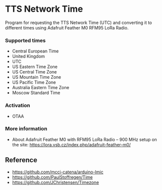 # TTS Network Time

Program for requesting the TTS Network Time (UTC) and converting it to different times using Adafruit Feather M0 RFM95 LoRa Radio.

### Supported times
- Central European Time
- United Kingdom
- UTC
- US Eastern Time Zone
- US Central Time Zone
- US Mountain Time Zone
- US Pacific Time Zone
- Australia Eastern Time Zone
- Moscow Standard Time

### Activation
- OTAA

### More information
- About Adafruit Feather M0 with RFM95 LoRa Radio – 900 MHz setup on the site: https://lora.vsb.cz/index.php/adafruit-feather-m0/

## Reference
- https://github.com/mcci-catena/arduino-lmic
- https://github.com/PaulStoffregen/Time
- https://github.com/JChristensen/Timezone
